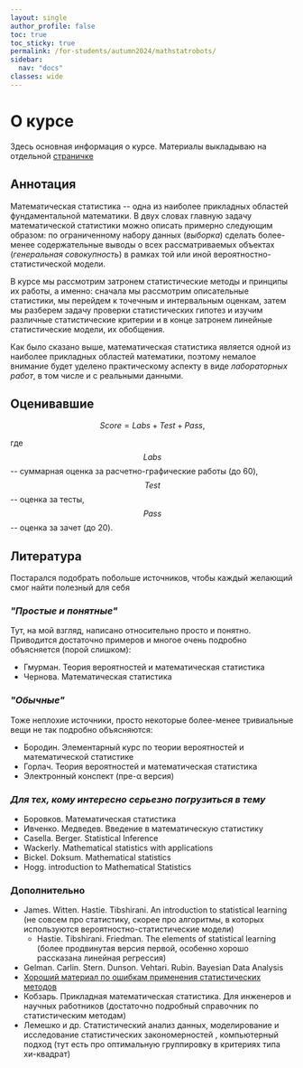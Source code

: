 ```yaml
---
layout: single
author_profile: false
toc: true
toc_sticky: true
permalink: /for-students/autumn2024/mathstatrobots/
sidebar:
  nav: "docs"
classes: wide
---
```


<script type="text/javascript" async
  src="https://cdn.mathjax.org/mathjax/latest/MathJax.js?config=TeX-MML-AM_CHTML">
</script>

# О курсе

Здесь основная информация о курсе.
Материалы выкладываю на отдельной [страничке](/for-students/autumn2024/mathstatrobots/materials)

## Аннотация

Математическая статистика -- одна из наиболее прикладных областей фундаментальной математики.
В двух словах главную задачу математической статистики можно описать примерно следующим образом:
по ограниченному набору данных (*выборка*) сделать более-менее содержательные выводы о всех
рассматриваемых объектах (*генеральная совокупность*) в рамках той или иной вероятностно-статистической
модели.

В курсе мы
рассмотрим затронем статистические методы и принципы их работы, а именно:
сначала мы рассмотрим описательные статистики,
мы перейдем к точечным и интервальным оценкам,
затем мы разберем задачу проверки статистических гипотез и изучим различные статистические критерии
и в конце затронем линейные статистические модели, их обобщения.

Как было сказано выше, математическая статистика является одной из наиболее прикладных областей математики, поэтому
немалое внимание будет уделено практическому аспекту в виде *лабораторных работ*, в том числе и с реальными данными.

## Оценивавшие

$$Score = Labs + Test + Pass,$$

где $$Labs$$ -- суммарная оценка за расчетно-графические работы (до 60),
$$Test$$ -- оценка за тесты,
$$Pass$$ -- оценка за зачет (до 20).

## Литература

Постарался подобрать побольше источников, чтобы каждый желающий смог найти полезный для себя

### *"Простые и понятные"*

Тут, на мой взгляд, написано относительно просто и понятно. Приводится достаточно примеров и
многое очень подробно объясняется (порой слишком):
- Гмурман. Теория вероятностей и математическая статистика
- Чернова. Математическая статистика

### *"Обычные"*

Тоже неплохие источники, просто некоторые более-менее тривиальные вещи не так подробно объясняются:
- Бородин. Элементарный курс по теории вероятностей и математической статистике
- Горлач. Теория вероятностей и математическая статистика
- Электронный конспект (пре-α версия)

### *Для тех, кому интересно серьезно погрузиться в тему*

- Боровков. Математическая статистика
- Ивченко. Медведев. Введение в математическую статистику
- Casella. Berger. Statistical Inference
- Wackerly. Mathematical statistics with applications
- Bickel. Doksum. Mathematical statistics
- Hogg. introduction to Mathematical Statistics

### Дополнительно

- James. Witten. Hastie. Tibshirani. An introduction to statistical learning
(не совсем про статистику, скорее про алгоритмы, в которых используются вероятностно-статистические модели)
    - Hastie. Tibshirani. Friedman. The elements of statistical learning
    (более продвинутая версия первой, особенно хорошо рассказана линейная регрессия)
- Gelman. Carlin. Stern. Dunson. Vehtari. Rubin. Bayesian Data Analysis
- [Хороший материал по ошибкам применения статистических методов](https://web.ma.utexas.edu/users/mks/statmistakes/StatisticsMistakes.html)
- Кобзарь. Прикладная математическая статистика. Для инженеров и научных работников (достаточно подробный справочник по статистическим методам)
- Лемешко и др. Статистический анализ данных, моделирование и исследование статистических закономерностей , компьютерный подход (тут есть про оптимальную группировку в критериях типа хи-квадрат)